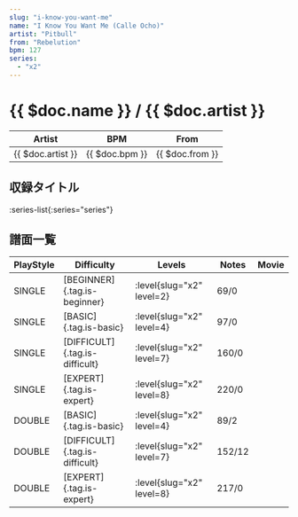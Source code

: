 ```yaml
---
slug: "i-know-you-want-me"
name: "I Know You Want Me (Calle Ocho)"
artist: "Pitbull"
from: "Rebelution"
bpm: 127
series:
  - "x2"
---
```


# {{ $doc.name }} / {{ $doc.artist }}

|Artist|BPM|From|
|------|---|----|
|{{ $doc.artist }}|{{ $doc.bpm }}|{{ $doc.from }}|

## 収録タイトル

:series-list{:series="series"}

## 譜面一覧

|PlayStyle|Difficulty|Levels|Notes|Movie|
|---------|----------|------|-----|-----|
|SINGLE|[BEGINNER]{.tag.is-beginner}|<div class="field is-grouped is-grouped-multiline"> :level{slug="x2" level=2}</div>|69/0||
|SINGLE|[BASIC]{.tag.is-basic}|<div class="field is-grouped is-grouped-multiline"> :level{slug="x2" level=4}</div>|97/0||
|SINGLE|[DIFFICULT]{.tag.is-difficult}|<div class="field is-grouped is-grouped-multiline"> :level{slug="x2" level=7}</div>|160/0||
|SINGLE|[EXPERT]{.tag.is-expert}|<div class="field is-grouped is-grouped-multiline"> :level{slug="x2" level=8}</div>|220/0||
|DOUBLE|[BASIC]{.tag.is-basic}|<div class="field is-grouped is-grouped-multiline"> :level{slug="x2" level=4}</div>|89/2||
|DOUBLE|[DIFFICULT]{.tag.is-difficult}|<div class="field is-grouped is-grouped-multiline"> :level{slug="x2" level=7}</div>|152/12||
|DOUBLE|[EXPERT]{.tag.is-expert}|<div class="field is-grouped is-grouped-multiline"> :level{slug="x2" level=8}</div>|217/0||
